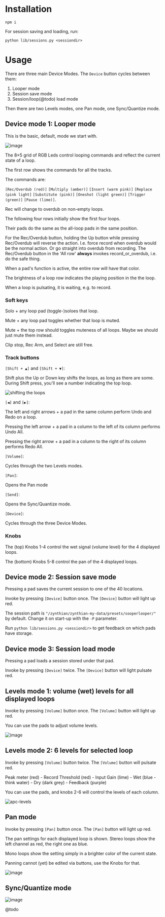 # Installation

```
npm i
```

For session saving and loading, run:

```
python lib/sessions.py <sessiondir>
```

# Usage

There are three main Device Modes. The `Device` button cycles between them:

1. Looper mode
2. Session save mode
3. Session/loop(@todo) load mode

Then there are two Levels modes, one Pan mode, one Sync/Quantize mode.

## Device mode 1: Looper mode

This is the basic, default, mode we start with.

![image](https://github.com/user-attachments/assets/e6572158-7ece-4728-b876-0dd534a4c04b)

The 8×5 grid of RGB Leds control looping commands and reflect the current state of a loop.

The first row shows the commands for all the tracks.

The commands are:

`[Rec/Overdub (red)]` `[Multiply (amber)]` `[Insert (warm pink)]` `[Replace (pink light]` `[Substitute (pink)]` `[Oneshot (light green)]` `[Trigger (green)]` `[Pause (lime)]`.

Rec will change to overdub on non-empty loops.

The following four rows initially show the first four loops.

Their pads do the same as the all-loop pads in the same position.

For the Rec/Overdub button, holding the Up button while pressing
Rec/Overdub will reverse the action. I.e. force record when overdub
would be the normal action. Or go straight into overdub from
recording. The Rec/Overdub button in the 'All row' **always** invokes
record_or_overdub, i.e. do the safe thing.

When a pad's function is active, the entire row will have that color.

The brightness of a loop row indicates the playing position in the the loop.

When a loop is pulsating, it is waiting, e.g. to record.

### Soft keys

Solo + any loop pad (toggle-)soloes that loop.

Mute + any loop pad toggles whether that loop is muted.

Mute + the top row should toggles muteness of all loops. Maybe we should just mute them instead.

Clip stop, Rec Arm, and Select are still free.

### Track buttons

`[Shift + ▲]` and `[Shift + ▼]`:

Shift plus the Up or Down key shifts the loops, as long as there are
some. During Shift press, you'll see a number indicating the top loop.

![shifting the loops](https://github.com/user-attachments/assets/19b98756-5793-4c90-854d-6602b370aa8b)

`[◀]` and `[▶]`:

The left and right arrows + a pad in the same column perform Undo and Redo on a loop.

Pressing the left arrow + a pad in a column to the left of its column performs Undo All.

Pressing the right arrow + a pad in a column to the right of its column performs Redo All.

`[Volume]`:

Cycles through the two Levels modes.

`[Pan]`:

Opens the Pan mode

`[Send]`:

Opens the Sync/Quantize mode.

`[Device]`:

Cycles through the three Device Modes.

### Knobs

The (top) Knobs 1-4 control the wet signal (volume level) for the 4 displayed loops.

The (bottom) Knobs 5-8 control the pan of the 4 displayed loops.

## Device mode 2: Session save mode

Pressing a pad saves the current session to one of the 40 locations.

Invoke by pressing `[Device]` button once. The `[Device]` button will light up red.

The session path is `"/zynthian/zynthian-my-data/presets/sooperlooper/"` by default. Change it on start-up with the `-P` parameter.

Run `python lib/sessions.py <sessiondir>` to get feedback on which pads have storage.

## Device mode 3: Session load mode

Pressing a pad loads a session stored under that pad.

Invoke by pressing `[Device]` twice. The `[Device]` button will light pulsate red.

## Levels mode 1: volume (wet) levels for all displayed loops

Invoke by pressing `[Volume]` button once. The `[Volume]` button will light up red.

You can use the pads to adjust volume levels.

![image](https://github.com/user-attachments/assets/0a1ee7b7-b953-4ce3-9d74-3f765bf6a5f6)

## Levels mode 2: 6 levels for selected loop

Invoke by pressing `[Volume]` button twice. The `[Volume]` button will pulsate red.

Peak meter (red) - Record Threshold (red) - Input Gain (lime) - Wet (blue - think water) - Dry (dark grey) - Feedback (purple)

You can use the pads, and knobs 2-6 will control the levels of each column.

![apc-levels](https://github.com/user-attachments/assets/23fea30b-70d8-4055-8505-2d6b960cbaa3)

## Pan mode

Invoke by pressing `[Pan]` button once. The `[Pan]` button will light up red.

The pan settings for each displayed loop is shown. Stereo loops show the left channel as red, the right one as blue.

Mono loops show the setting simply in a brighter color of the current state.

Panning cannot (yet) be edited via buttons, use the Knobs for that.

![image](https://github.com/user-attachments/assets/d8f34e60-0202-4365-8116-5fd24e138542)

## Sync/Quantize mode

![image](https://github.com/user-attachments/assets/54a12d32-2283-4331-a9b1-1317e7498563)


@todo
